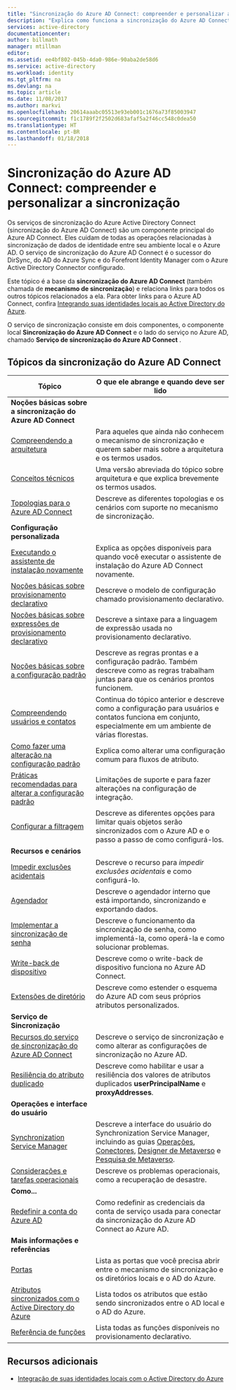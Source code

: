 ```yaml
---
title: "Sincronização do Azure AD Connect: compreender e personalizar a sincronização | Microsoft Docs"
description: "Explica como funciona a sincronização do Azure AD Connect e como personalizá-lo."
services: active-directory
documentationcenter: 
author: billmath
manager: mtillman
editor: 
ms.assetid: ee4bf802-045b-4da0-986e-90aba2de58d6
ms.service: active-directory
ms.workload: identity
ms.tgt_pltfrm: na
ms.devlang: na
ms.topic: article
ms.date: 11/08/2017
ms.author: markvi
ms.openlocfilehash: 20614aaabc05513e93eb001c1676a73f85003947
ms.sourcegitcommit: f1c1789f2f2502d683afaf5a2f46cc548c0dea50
ms.translationtype: HT
ms.contentlocale: pt-BR
ms.lasthandoff: 01/18/2018
---
```

# <a name="azure-ad-connect-sync-understand-and-customize-synchronization"></a>Sincronização do Azure AD Connect: compreender e personalizar a sincronização
Os serviços de sincronização do Azure Active Directory Connect (sincronização do Azure AD Connect) são um componente principal do Azure AD Connect. Eles cuidam de todas as operações relacionadas à sincronização de dados de identidade entre seu ambiente local e o Azure AD. O serviço de sincronização do Azure AD Connect é o sucessor do DirSync, do AD do Azure Sync e do Forefront Identity Manager com o Azure Active Directory Connector configurado.

Este tópico é a base da **sincronização do Azure AD Connect** (também chamada de **mecanismo de sincronização**) e relaciona links para todos os outros tópicos relacionados a ela. Para obter links para o Azure AD Connect, confira [Integrando suas identidades locais ao Active Directory do Azure](active-directory-aadconnect.md).

O serviço de sincronização consiste em dois componentes, o componente local **Sincronização do Azure AD Connect** e o lado do serviço no Azure AD, chamado **Serviço de sincronização do Azure AD Connect** . 

## <a name="azure-ad-connect-sync-topics"></a>Tópicos da sincronização do Azure AD Connect
| Tópico | O que ele abrange e quando deve ser lido |
| --- | --- |
| **Noções básicas sobre a sincronização do Azure AD Connect** | |
| [Compreendendo a arquitetura](active-directory-aadconnectsync-understanding-architecture.md) |Para aqueles que ainda não conhecem o mecanismo de sincronização e querem saber mais sobre a arquitetura e os termos usados. |
| [Conceitos técnicos](active-directory-aadconnectsync-technical-concepts.md) |Uma versão abreviada do tópico sobre arquitetura e que explica brevemente os termos usados. |
| [Topologias para o Azure AD Connect](active-directory-aadconnect-topologies.md) |Descreve as diferentes topologias e os cenários com suporte no mecanismo de sincronização. |
| **Configuração personalizada** | |
| [Executando o assistente de instalação novamente](active-directory-aadconnectsync-installation-wizard.md) |Explica as opções disponíveis para quando você executar o assistente de instalação do Azure AD Connect novamente. |
| [Noções básicas sobre provisionamento declarativo](active-directory-aadconnectsync-understanding-declarative-provisioning.md) |Descreve o modelo de configuração chamado provisionamento declarativo. |
| [Noções básicas sobre expressões de provisionamento declarativo](active-directory-aadconnectsync-understanding-declarative-provisioning-expressions.md) |Descreve a sintaxe para a linguagem de expressão usada no provisionamento declarativo. |
| [Noções básicas sobre a configuração padrão](active-directory-aadconnectsync-understanding-default-configuration.md) |Descreve as regras prontas e a configuração padrão. Também descreve como as regras trabalham juntas para que os cenários prontos funcionem. |
| [Compreendendo usuários e contatos](active-directory-aadconnectsync-understanding-users-and-contacts.md) |Continua do tópico anterior e descreve como a configuração para usuários e contatos funciona em conjunto, especialmente em um ambiente de várias florestas. |
| [Como fazer uma alteração na configuração padrão](active-directory-aadconnectsync-change-the-configuration.md) |Explica como alterar uma configuração comum para fluxos de atributo. |
| [Práticas recomendadas para alterar a configuração padrão](active-directory-aadconnectsync-best-practices-changing-default-configuration.md) |Limitações de suporte e para fazer alterações na configuração de integração. |
| [Configurar a filtragem](active-directory-aadconnectsync-configure-filtering.md) |Descreve as diferentes opções para limitar quais objetos serão sincronizados com o Azure AD e o passo a passo de como configurá-los. |
| **Recursos e cenários** | |
| [Impedir exclusões acidentais](active-directory-aadconnectsync-feature-prevent-accidental-deletes.md) |Descreve o recurso para *impedir exclusões acidentais* e como configurá-lo. |
| [Agendador](active-directory-aadconnectsync-feature-scheduler.md) |Descreve o agendador interno que está importando, sincronizando e exportando dados. |
| [Implementar a sincronização de senha](active-directory-aadconnectsync-implement-password-synchronization.md) |Descreve o funcionamento da sincronização de senha, como implementá-la, como operá-la e como solucionar problemas. |
| [Write-back de dispositivo](active-directory-aadconnect-feature-device-writeback.md) |Descreve como o write-back de dispositivo funciona no Azure AD Connect. |
| [Extensões de diretório](active-directory-aadconnectsync-feature-directory-extensions.md) |Descreve como estender o esquema do Azure AD com seus próprios atributos personalizados. |
| **Serviço de Sincronização** | |
| [Recursos do serviço de sincronização do Azure AD Connect](active-directory-aadconnectsyncservice-features.md) |Descreve o serviço de sincronização e como alterar as configurações de sincronização no Azure AD. |
| [Resiliência do atributo duplicado](active-directory-aadconnectsyncservice-duplicate-attribute-resiliency.md) |Descreve como habilitar e usar a resiliência dos valores de atributos duplicados **userPrincipalName** e **proxyAddresses**. |
| **Operações e interface do usuário** | |
| [Synchronization Service Manager](active-directory-aadconnectsync-service-manager-ui.md) |Descreve a interface do usuário do Synchronization Service Manager, incluindo as guias [Operações](active-directory-aadconnectsync-service-manager-ui-operations.md), [Conectores](active-directory-aadconnectsync-service-manager-ui-connectors.md), [Designer de Metaverso](active-directory-aadconnectsync-service-manager-ui-mvdesigner.md) e [Pesquisa de Metaverso](active-directory-aadconnectsync-service-manager-ui-mvsearch.md). |
| [Considerações e tarefas operacionais](active-directory-aadconnectsync-operations.md) |Descreve os problemas operacionais, como a recuperação de desastre. |
| **Como...** | |
| [Redefinir a conta do Azure AD](active-directory-aadconnectsync-howto-azureadaccount.md) |Como redefinir as credenciais da conta de serviço usada para conectar da sincronização do Azure AD Connect ao Azure AD. |
| **Mais informações e referências** | |
| [Portas](active-directory-aadconnect-ports.md) |Lista as portas que você precisa abrir entre o mecanismo de sincronização e os diretórios locais e o AD do Azure. |
| [Atributos sincronizados com o Active Directory do Azure](active-directory-aadconnectsync-attributes-synchronized.md) |Lista todos os atributos que estão sendo sincronizados entre o AD local e o AD do Azure. |
| [Referência de funções](active-directory-aadconnectsync-functions-reference.md) |Lista todas as funções disponíveis no provisionamento declarativo. |

## <a name="additional-resources"></a>Recursos adicionais
* [Integração de suas identidades locais com o Active Directory do Azure](active-directory-aadconnect.md)

